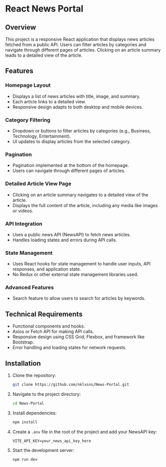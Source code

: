 # React News Portal

## Overview

This project is a responsive React application that displays news articles fetched from a public API. Users can filter articles by categories and navigate through different pages of articles. Clicking on an article summary leads to a detailed view of the article. 

## Features

### Homepage Layout

- Displays a list of news articles with title, image, and summary.
- Each article links to a detailed view.
- Responsive design adapts to both desktop and mobile devices.

### Category Filtering

- Dropdown or buttons to filter articles by categories (e.g., Business, Technology, Entertainment).
- UI updates to display articles from the selected category.

### Pagination

- Pagination implemented at the bottom of the homepage.
- Users can navigate through different pages of articles.

### Detailed Article View Page

- Clicking on an article summary navigates to a detailed view of the article.
- Displays the full content of the article, including any media like images or videos.

### API Integration

- Uses a public news API (NewsAPI) to fetch news articles.
- Handles loading states and errors during API calls.

### State Management

- Uses React hooks for state management to handle user inputs, API responses, and application state.
- No Redux or other external state management libraries used.

### Advanced Features

- Search feature to allow users to search for articles by keywords.

## Technical Requirements

- Functional components and hooks.
- Axios or Fetch API for making API calls.
- Responsive design using CSS Grid, Flexbox, and framework like Bootstrap.
- Error handling and loading states for network requests.

## Installation

1. Clone the repository:
    ```bash
    git clone https://github.com/nklxsns/News-Portal.git
    ```
2. Navigate to the project directory:
    ```bash
    cd News-Portal
    ```
3. Install dependencies:
    ```bash
    npm install
    ```
4. Create a `.env` file in the root of the project and add your NewsAPI key:
    ```env
    VITE_API_KEY=your_news_api_key_here
    ```
5. Start the development server:
    ```bash
    npm run dev
    ```
